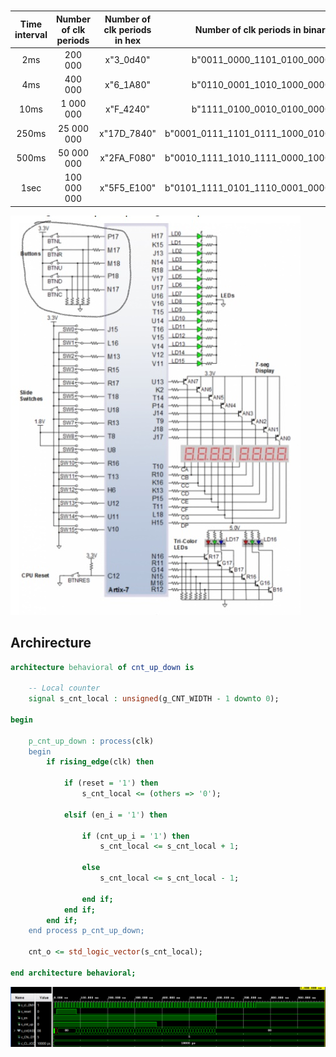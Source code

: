 # 

| **Time interval** | **Number of clk periods** | **Number of clk periods in hex** | **Number of clk periods in binary** |
| :-: | :-: | :-: | :-: |
| 2ms | 200 000 | x"3_0d40" | b"0011_0000_1101_0100_0000" |
| 4ms | 400 000 | x"6_1A80" | b"0110_0001_1010_1000_0000" |
| 10ms | 1 000 000 | x"F_4240" | b"1111_0100_0010_0100_0000" |
| 250ms | 25 000 000 | x"17D_7840" | b"0001_0111_1101_0111_1000_0100_0000" |
| 500ms | 50 000 000 | x"2FA_F080" | b"0010_1111_1010_1111_0000_1000_0000" |
| 1sec | 100 000 000 | x"5F5_E100" | b"0101_1111_0101_1110_0001_0000_0000" |

![1](IMAGES/schema.jpg)

## Archirecture

```vhdl
architecture behavioral of cnt_up_down is

    -- Local counter
    signal s_cnt_local : unsigned(g_CNT_WIDTH - 1 downto 0);

begin

    p_cnt_up_down : process(clk)
    begin
        if rising_edge(clk) then
       
            if (reset = '1') then               
                s_cnt_local <= (others => '0'); 

            elsif (en_i = '1') then  
                 
                if (cnt_up_i = '1') then
                    s_cnt_local <= s_cnt_local + 1;
                    
                else
                    s_cnt_local <= s_cnt_local - 1;
                    
                end if;
            end if;
        end if;
    end process p_cnt_up_down;

    cnt_o <= std_logic_vector(s_cnt_local);

end architecture behavioral;
```

![1](IMAGES/prubeh1counter.PNG)

